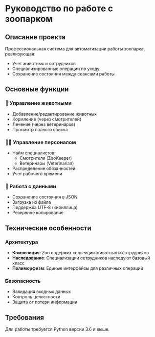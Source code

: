# Руководство по работе с зоопарком

## Описание проекта

Профессиональная система для автоматизации работы зоопарка, реализующая:
- Учет животных и сотрудников
- Специализированные операции по уходу
- Сохранение состояния между сеансами работы

## Основные функции

### 🐾 Управление животными
- Добавление/редактирование животных
- Кормление (через смотрителей)
- Лечение (через ветеринаров)
- Просмотр полного списка

### 👨‍⚕️ Управление персоналом
- Найм специалистов:
  - Смотрители (ZooKeeper)
  - Ветеринары (Veterinarian)
- Распределение обязанностей
- Учет рабочего времени

### 💾 Работа с данными
- Сохранение состояния в JSON
- Загрузка из файла
- Поддержка UTF-8 (кириллица)
- Резервное копирование

## Технические особенности

### Архитектура
- **Композиция**: Zoo содержит коллекции животных и сотрудников
- **Наследование**: Специализации сотрудников наследуют базовый класс
- **Полиморфизм**: Единые интерфейсы для различных операций

### Безопасность
- Валидация входных данных
- Контроль целостности
- Защита от потери информации

## Требования
Для работы требуется Python версии 3.6 и выше.

